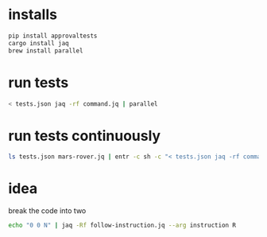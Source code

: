 # installs

```sh
pip install approvaltests
cargo install jaq
brew install parallel
```

# run tests

```sh
< tests.json jaq -rf command.jq | parallel
```

# run tests continuously

```sh
ls tests.json mars-rover.jq | entr -c sh -c "< tests.json jaq -rf command.jq | parallel"
```

# idea

break the code into two

```sh
echo "0 0 N" | jaq -Rf follow-instruction.jq --arg instruction R
```
